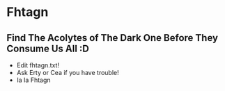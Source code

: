 Fhtagn
======

Find The Acolytes of The Dark One Before They Consume Us All :D
--

* Edit fhtagn.txt!
* Ask Erty or Cea if you have trouble!
* Ia Ia Fhtagn
